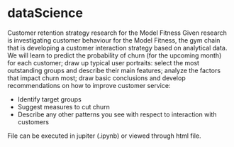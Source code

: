 # dataScience
Customer retention strategy research for the Model Fitness
Given research is investigating customer behaviour for the Model Fitness, 
the gym chain that is developing a customer interaction strategy based on analytical data.
We will learn to predict the probability of churn (for the upcoming month) for each customer; 
draw up typical user portraits: select the most outstanding groups and describe their main features; 
analyze the factors that impact churn most; 
draw basic conclusions and develop recommendations on how to improve customer service:
* Identify target groups
* Suggest measures to cut churn
* Describe any other patterns you see with respect to interaction with customers

File can be executed in jupiter (.ipynb) or viewed through html file.
